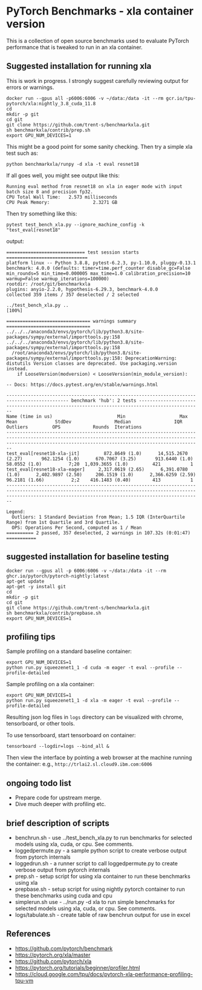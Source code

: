 # PyTorch Benchmarks - xla container version
This is a collection of open source benchmarks used to evaluate PyTorch performance that is tweaked to run in an xla container.


## Suggested installation for running xla

This is work in progress. I strongly suggest carefully reviewing output for errors or warnings.

```
docker run --gpus all -p6006:6006 -v ~/data:/data -it --rm gcr.io/tpu-pytorch/xla:nightly_3.8_cuda_11.8
cd
mkdir -p git
cd git
git clone https://github.com/trent-s/benchmarkxla.git
sh benchmarkxla/contrib/prep.sh
export GPU_NUM_DEVICES=1
```

This might be a good point for some sanity checking.
Then try a simple xla test such as:

```
python benchmarkxla/runpy -d xla -t eval resnet18
```

If all goes well, you might see output like this:

```
Running eval method from resnet18 on xla in eager mode with input batch size 8 and precision fp32.
CPU Total Wall Time:   2.573 milliseconds
CPU Peak Memory:                2.3271 GB
```

Then try something like this:
```
pytest test_bench_xla.py --ignore_machine_config -k "test_eval[resnet18"
```

output:
```
============================= test session starts ==============================
platform linux -- Python 3.8.8, pytest-6.2.3, py-1.10.0, pluggy-0.13.1
benchmark: 4.0.0 (defaults: timer=time.perf_counter disable_gc=False min_rounds=5 min_time=0.000005 max_time=1.0 calibration_precision=10 warmup=False warmup_iterations=100000)
rootdir: /root/git/benchmarkxla
plugins: anyio-2.2.0, hypothesis-6.29.3, benchmark-4.0.0
collected 359 items / 357 deselected / 2 selected

../test_bench_xla.py ..                                                  [100%]

=============================== warnings summary ===============================
../../../anaconda3/envs/pytorch/lib/python3.8/site-packages/sympy/external/importtools.py:158
../../../anaconda3/envs/pytorch/lib/python3.8/site-packages/sympy/external/importtools.py:158
  /root/anaconda3/envs/pytorch/lib/python3.8/site-packages/sympy/external/importtools.py:158: DeprecationWarning: distutils Version classes are deprecated. Use packaging.version instead.
    if LooseVersion(modversion) < LooseVersion(min_module_version):

-- Docs: https://docs.pytest.org/en/stable/warnings.html

--------------------------------------------------------------------------------------------- benchmark 'hub': 2 tests ---------------------------------------------------------------------------------------------
Name (time in us)                        Min                    Max                  Mean              StdDev                Median                IQR            Outliers         OPS            Rounds  Iterations
--------------------------------------------------------------------------------------------------------------------------------------------------------------------------------------------------------------------
test_eval[resnet18-xla-jit]         872.8649 (1.0)      14,515.2670 (2.27)       962.1254 (1.0)      670.7067 (3.25)       913.6440 (1.0)      58.0552 (1.0)          7;20  1,039.3655 (1.0)         421           1
test_eval[resnet18-xla-eager]     2,317.0619 (2.65)      6,391.0780 (1.0)      2,402.9897 (2.50)     206.1519 (1.0)      2,366.6259 (2.59)     96.2181 (1.66)          2;2    416.1483 (0.40)        413           1
--------------------------------------------------------------------------------------------------------------------------------------------------------------------------------------------------------------------

Legend:
  Outliers: 1 Standard Deviation from Mean; 1.5 IQR (InterQuartile Range) from 1st Quartile and 3rd Quartile.
  OPS: Operations Per Second, computed as 1 / Mean
========== 2 passed, 357 deselected, 2 warnings in 107.32s (0:01:47) ===========
```

## suggested installation for baseline testing
```
docker run --gpus all -p 6006:6006 -v ~/data:/data -it --rm ghcr.io/pytorch/pytorch-nightly:latest
apt-get update
apt-get -y install git
cd
mkdir -p git
cd git
git clone https://github.com/trent-s/benchmarkxla.git
sh benchmarkxla/contrib/prepbase.sh
export GPU_NUM_DEVICES=1
```

## profiling tips
Sample profiling on a standard baseline container:
```
export GPU_NUM_DEVICES=1
python run.py squeezenet1_1 -d cuda -m eager -t eval --profile --profile-detailed
```

Sample profiling on a xla container:
```
export GPU_NUM_DEVICES=1
python run.py squeezenet1_1 -d xla -m eager -t eval --profile --profile-detailed
```

Resulting json log files in `logs` directory can be visualized with chrome, tensorboard, or other tools.

To use tensorboard, start tensorboard on container:
```
tensorboard --logdir=logs --bind_all &
```

Then view the interface by pointing a web browser at the machine running the container:
e.g., `http://trlai2.sl.cloud9.ibm.com:6006`


## ongoing todo list
- Prepare code for upstream merge.
- Dive much deeper with profiling etc.


## brief description of scripts
- benchrun.sh - use ../test_bench_xla.py to run benchmarks for selected models using xla, cuda, or cpu. See comments.
- loggedpermute.py - a sample python script to create verbose output from pytorch internals
- loggedrun.sh - a runner script to call loggedpermute.py to create verbose output from pytorch internals
- prep.sh - setup script for using xla container to run these benchmarks using xla
- prepbase.sh - setup script for using nightly pytorch container to run these benchmarks using cuda and cpu
- simplerun.sh use - ../run.py -d xla to run simple benchmarks for selected models using xla, cuda, or cpu. See comments.
- logs/tabulate.sh - create table of raw benchrun output for use in excel

## References
- https://github.com/pytorch/benchmark
- https://pytorch.org/xla/master
- https://github.com/pytorch/xla
- https://pytorch.org/tutorials/beginner/profiler.html
- https://cloud.google.com/tpu/docs/pytorch-xla-performance-profiling-tpu-vm




